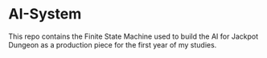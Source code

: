 # AI-System
This repo contains the Finite State Machine used to build the AI for Jackpot Dungeon as a production piece for the first year of my studies.
